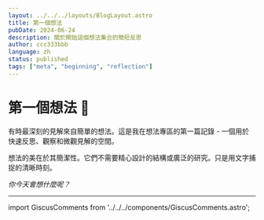 ```yaml
---
layout: ../../../layouts/BlogLayout.astro
title: 第一個想法
pubDate: 2024-06-24
description: 關於開始這個想法集合的簡短反思
author: ccc333bbb
language: zh
status: published
tags: ["meta", "beginning", "reflection"]
---
```


# 第一個想法 💭

有時最深刻的見解來自簡單的想法。這是我在想法專區的第一篇記錄 - 一個用於快速反思、觀察和微觀見解的空間。

想法的美在於其簡潔性。它們不需要精心設計的結構或廣泛的研究。只是用文字捕捉的清晰時刻。

*你今天會想什麼呢？*

---

import GiscusComments from '../../../components/GiscusComments.astro';

<GiscusComments />